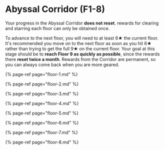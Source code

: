 # Abyssal Corridor \(F1-8\)

Your progress in the Abyssal Corridor **does not reset**. rewards for clearing and starring each floor can only be obtained once.

To advance to the next floor, you will need to at least 6★ the current floor. It's recommended you move on to the next floor as soon as you hit 6★ rather than trying to get the full 9★ on the current floor. Your goal at this stage should be to **reach Floor 9 as quickly as possible**, since the rewards there **reset twice a month**. Rewards from the Corridor are permanent, so you can always come back when you are more geared.

{% page-ref page="floor-1.md" %}

{% page-ref page="floor-2.md" %}

{% page-ref page="floor-3.md" %}

{% page-ref page="floor-4.md" %}

{% page-ref page="floor-5.md" %}

{% page-ref page="floor-6.md" %}

{% page-ref page="floor-7.md" %}

{% page-ref page="floor-8.md" %}



